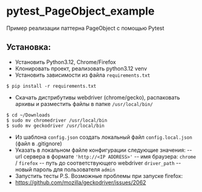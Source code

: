 # pytest_PageObject_example
Пример реализации паттерна PageObject с помощью Pytest 

## Установка:
- Установить Python3.12, Chrome/Firefox
- Клонировать проект, реализовать python3.12 venv
- Установить зависимости из файла `requirements.txt`
```code
$ pip install -r requirements.txt
```
- Скачать дистрибутивы webdriver (chrome/gecko), распаковать архивы и разместить файлы в папке `/usr/local/bin/`
```code
$ cd ~/Downloads
$ sudo mv chromedriver /usr/local/bin
$ sudo mv geckodriver /usr/local/bin
```
- Из шаблона `config.json` создать локальный файл `config.local.json` (файл в .gitignore)
- Указать в локальном файле конфигурации следующие значения:
-- url сервера в формате `'http://<IP ADDRESS>'`
-- имя браузера: `chrome` / `firefox`
-- путь до соответствующего webdriver `driver_path`
-- новый пароль для пользователя `admin`
- Запустить тесты
P.S. Возможные проблемы при запуске firefox:
- https://github.com/mozilla/geckodriver/issues/2062